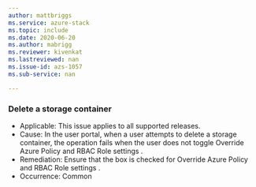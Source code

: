 ```yaml
---
author: mattbriggs
ms.service: azure-stack
ms.topic: include
ms.date: 2020-06-20
ms.author: mabrigg
ms.reviewer: kivenkat
ms.lastreviewed: nan
ms.issue-id: azs-1057
ms.sub-service: nan

---
```

### Delete a storage container

- Applicable: This issue applies to all supported releases.
- Cause: In the user portal, when a user attempts to delete a storage container, the operation fails when the user does not toggle Override Azure Policy and RBAC Role settings .
- Remediation: Ensure that the box is checked for Override Azure Policy and RBAC Role settings .
- Occurrence: Common